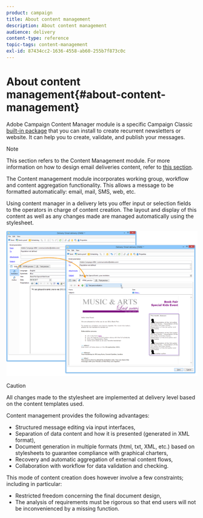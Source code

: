 ```yaml
---
product: campaign
title: About content management
description: About content management
audience: delivery
content-type: reference
topic-tags: content-management
exl-id: 87434cc2-1636-4558-ab60-255b7f873c0c
---
```

# About content management{#about-content-management}

Adobe Campaign Content Manager module is a specific Campaign Classic [built-in package](../../installation/using/installing-campaign-standard-packages.md) that you can install to create recurrent newsletters or website. It can help you to create, validate, and publish your messages.

>[!NOTE]
>
>This section refers to the Content Management module. For more information on how to design email deliveries content, refer to [this section](../../delivery/using/defining-the-email-content.md).

The Content management module incorporates working group, workflow and content aggregation functionality. This allows a message to be formatted automatically: email, mail, SMS, web, etc.

Using content manager in a delivery lets you offer input or selection fields to the operators in charge of content creation. The layout and display of this content as well as any changes made are managed automatically using the stylesheet.

![](assets/s_ncs_content_create_content_sample.png)

>[!CAUTION]
>
>All changes made to the stylesheet are implemented at delivery level based on the content templates used.

Content management provides the following advantages:

* Structured message editing via input interfaces,
* Separation of data content and how it is presented (generated in XML format),
* Document generation in multiple formats (html, txt, XML, etc.) based on stylesheets to guarantee compliance with graphical charters,
* Recovery and automatic aggregation of external content flows,
* Collaboration with workflow for data validation and checking.

This mode of content creation does however involve a few constraints; including in particular:

* Restricted freedom concerning the final document design,
* The analysis of requirements must be rigorous so that end users will not be inconvenienced by a missing function.
